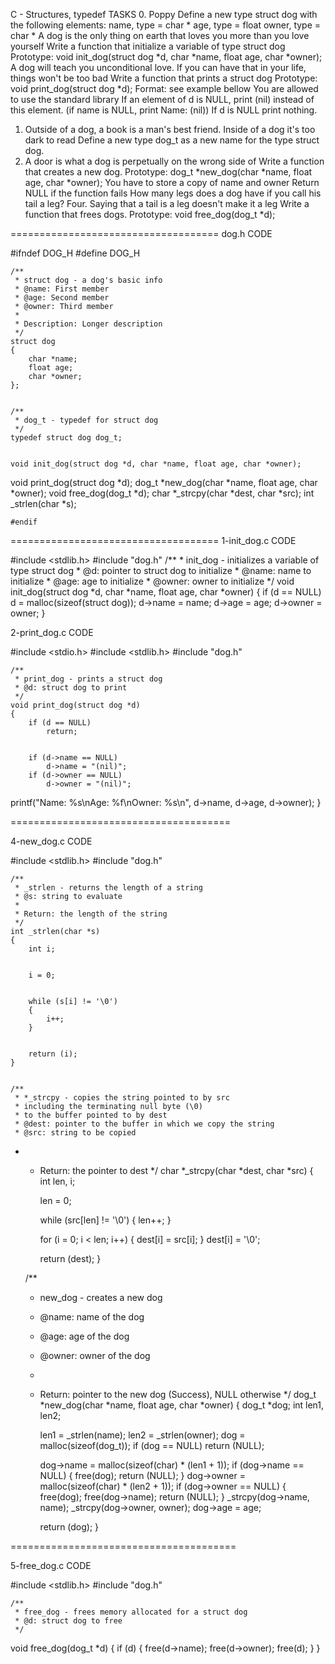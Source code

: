 C - Structures, typedef TASKS 
0. Poppy Define a new type struct dog with the following elements:
name, type = char *
age, type = float
owner, type = char *
A dog is the only thing on earth that loves you more than you love yourself Write a function that initialize a variable of type struct dog
Prototype: void init_dog(struct dog *d, char *name, float age, char *owner);
A dog will teach you unconditional love. If you can have that in your life, things won't be too bad Write a function that prints a struct dog
Prototype: void print_dog(struct dog *d);
Format: see example bellow
You are allowed to use the standard library
If an element of d is NULL, print (nil) instead of this element. (if name is NULL, print Name: (nil))
If d is NULL print nothing.
1. Outside of a dog, a book is a man's best friend. Inside of a dog it's too dark to read Define a new type dog_t as a new name for the type struct dog.
2. A door is what a dog is perpetually on the wrong side of Write a function that creates a new dog.
Prototype: dog_t *new_dog(char *name, float age, char *owner);
You have to store a copy of name and owner
Return NULL if the function fails
How many legs does a dog have if you call his tail a leg? Four. Saying that a tail is a leg doesn't make it a leg Write a function that frees dogs.
Prototype: void free_dog(dog_t *d);




====================================
dog.h CODE


#ifndef DOG_H
#define DOG_H


	/**
	 * struct dog - a dog's basic info
	 * @name: First member
	 * @age: Second member
	 * @owner: Third member
	 *
	 * Description: Longer description
	 */
	struct dog
	{
		char *name;
		float age;
		char *owner;
	};


	/**
	 * dog_t - typedef for struct dog
	 */
	typedef struct dog dog_t;


	void init_dog(struct dog *d, char *name, float age, char *owner);

void print_dog(struct dog *d);
	dog_t *new_dog(char *name, float age, char *owner);
	void free_dog(dog_t *d);
	char *_strcpy(char *dest, char *src);
	int _strlen(char *s);


	#endif



====================================
1-init_dog.c CODE


#include <stdlib.h>
	#include "dog.h"
/**
	 * init_dog - initializes a variable of type struct dog
	 * @d: pointer to struct dog to initialize
	 * @name: name to initialize
	 * @age: age to initialize
	 * @owner: owner to initialize
	 */
	void init_dog(struct dog *d, char *name, float age, char *owner)
	{
		if (d == NULL)
			d = malloc(sizeof(struct dog));
		d->name = name;
		d->age = age;
		d->owner = owner;
	}

2-print_dog.c CODE


#include <stdio.h>
	#include <stdlib.h>
	#include "dog.h"


	/**
	 * print_dog - prints a struct dog
	 * @d: struct dog to print
	 */
	void print_dog(struct dog *d)
	{
		if (d == NULL)
			return;


		if (d->name == NULL)
			d->name = "(nil)";
		if (d->owner == NULL)
			d->owner = "(nil)";
printf("Name: %s\nAge: %f\nOwner: %s\n", d->name, d->age, d->owner);
	}


======================================

4-new_dog.c CODE


#include <stdlib.h>
	#include "dog.h"


	/**
	 * _strlen - returns the length of a string
	 * @s: string to evaluate
	 *
	 * Return: the length of the string
	 */
	int _strlen(char *s)
	{
		int i;


		i = 0;


		while (s[i] != '\0')
		{
			i++;
		}


		return (i);
	}


	/**
	 * *_strcpy - copies the string pointed to by src
	 * including the terminating null byte (\0)
	 * to the buffer pointed to by dest
	 * @dest: pointer to the buffer in which we copy the string
	 * @src: string to be copied
 *
	 * Return: the pointer to dest
	 */
	char *_strcpy(char *dest, char *src)
	{
		int len, i;


		len = 0;


		while (src[len] != '\0')
		{
			len++;
		}


		for (i = 0; i < len; i++)
		{
			dest[i] = src[i];
		}
		dest[i] = '\0';


		return (dest);
	}


	/**
	 * new_dog - creates a new dog
	 * @name: name of the dog
	 * @age: age of the dog
	 * @owner: owner of the dog
	 *
	 * Return: pointer to the new dog (Success), NULL otherwise
	 */
	dog_t *new_dog(char *name, float age, char *owner)
	{
		dog_t *dog;
		int len1, len2;


		len1 = _strlen(name);
		len2 = _strlen(owner);
dog = malloc(sizeof(dog_t));
		if (dog == NULL)
			return (NULL);


		dog->name = malloc(sizeof(char) * (len1 + 1));
		if (dog->name == NULL)
		{
			free(dog);
			return (NULL);
		}
		dog->owner = malloc(sizeof(char) * (len2 + 1));
		if (dog->owner == NULL)
		{
			free(dog);
			free(dog->name);
			return (NULL);
		}
		_strcpy(dog->name, name);
		_strcpy(dog->owner, owner);
		dog->age = age;


		return (dog);
	}


=======================================



5-free_dog.c CODE


#include <stdlib.h>
	#include "dog.h"


	/**
	 * free_dog - frees memory allocated for a struct dog
	 * @d: struct dog to free
	 */
void free_dog(dog_t *d)
	{
		if (d)
		{
			free(d->name);
			free(d->owner);
			free(d);
		}
	}

